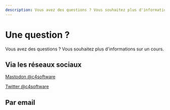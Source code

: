 ```yaml
---
description: Vous avez des questions ? Vous souhaitez plus d'informations sur un cours.
---
```


# Une question ?

Vous avez des questions ? Vous souhaitez plus d'informations sur un cours.

## Via les réseaux sociaux

<a rel="me" href="https://mastodon.gougere.fr/@c4software">Mastodon @c4software</a>

<a rel="me" href="https://twitter.com/c4software">Twitter @c4software</a>

## Par email

<Contact />
